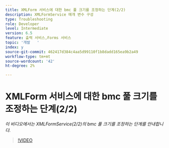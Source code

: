 ```yaml
---
title: XMLForm 서비스에 대한 bmc 풀 크기를 조정하는 단계(2/2)
description: XMLFormService 매개 변수 구성
type: Troubleshooting
role: Developer
level: Intermediate
version: 6.5
feature: 출력 서비스,Forms 서비스
topic: '개발   '
index: y
source-git-commit: 462417d384c4aa5d99110f1b8dadd165ea9b2a49
workflow-type: tm+mt
source-wordcount: '42'
ht-degree: 2%

---
```



# XMLForm 서비스에 대한 bmc 풀 크기를 조정하는 단계(2/2)

*이 비디오에서는 XMLFormService(2/2)의 bmc 풀 크기를 조정하는 단계를 안내합니다.*

>[!VIDEO](https://video.tv.adobe.com/v/335553?quality=9&learn=on)
